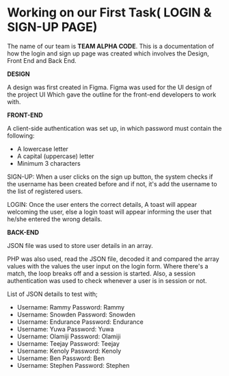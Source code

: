 # Working on our First Task( LOGIN & SIGN-UP PAGE)
The name of our team is **TEAM ALPHA CODE**.
This is a documentation of how the login and sign up page was created which involves the Design, Front End and Back End.

**DESIGN**

A design was first created in Figma.
Figma was used for the UI design of the project UI
Which gave the outline for the front-end developers to work with.

**FRONT-END**

A client-side authentication was set up, in which password must contain the following:
* A lowercase letter
* A capital (uppercase) letter
* Minimum 3 characters

SIGN-UP: 
When a user clicks on the sign up button, the system checks if the username has been created before and if not, it's add the username to the list of registered users.

LOGIN:
Once the user enters the correct details, A toast will appear welcoming the user, else a login toast will appear informing the user that he/she entered the wrong details.

**BACK-END**

JSON file was used to store user details in an array.

PHP was also used, read the JSON file, decoded it and compared the array values with the values the user input on the login form. 
Where there's a match, the loop breaks off and a session is started. Also, a session authentication was used to check whenever a user is in session or not.

List of JSON details to test with;

* Username: Rammy   Password: Rammy
* Username: Snowden  Password: Snowden
* Username: Endurance Password: Endurance
* Username: Yuwa    Password: Yuwa
* Username: Olamiji   Password: Olamiji
* Username: Teejay  Password: Teejay
* Username: Kenoly  Password: Kenoly
* Username: Ben      Password: Ben
* Username: Stephen  Password: Stephen
